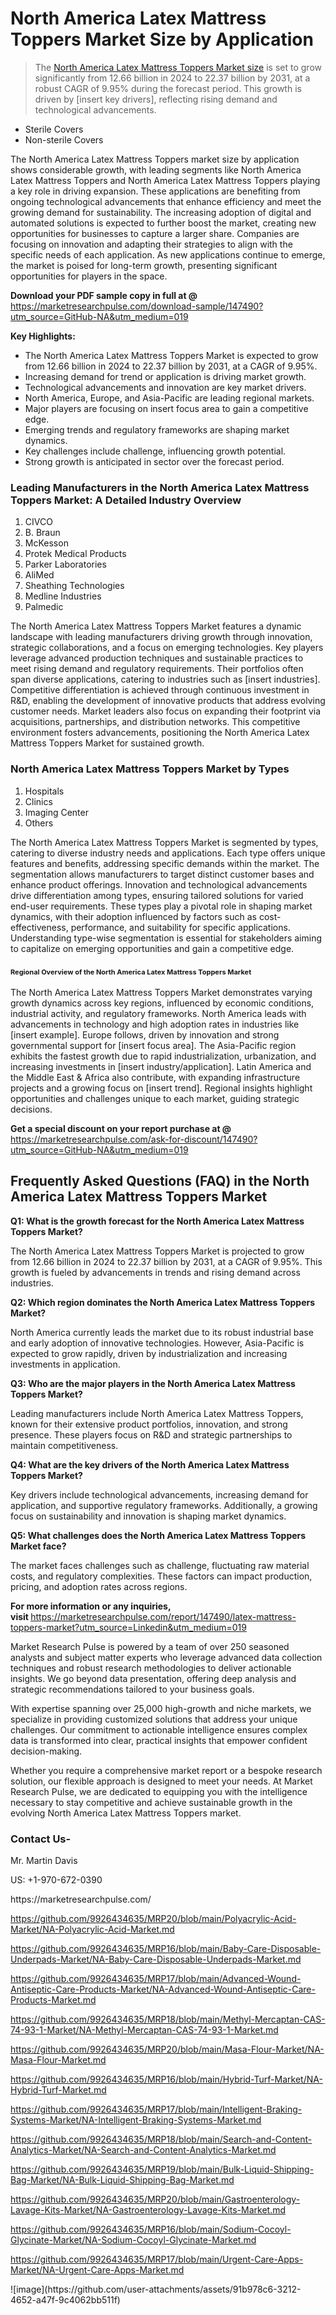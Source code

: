 <h1>North America Latex Mattress Toppers Market&nbsp;Size by Application</h1><blockquote><p>The <a href="https://marketresearchpulse.com/download-sample/147490?utm_source=GitHub-NA&amp;utm_medium=019">North America Latex Mattress Toppers Market size</a> is set to grow significantly from 12.66 billion in 2024 to 22.37 billion by 2031, at a robust CAGR of 9.95% during the forecast period. This growth is driven by [insert key drivers], reflecting rising demand and technological advancements.</p></blockquote><ul><li>Sterile Covers<li> Non-sterile Covers</li></ul><p>The North America Latex Mattress Toppers market size by application shows considerable growth, with leading segments like North America Latex Mattress Toppers and North America Latex Mattress Toppers playing a key role in driving expansion. These applications are benefiting from ongoing technological advancements that enhance efficiency and meet the growing demand for sustainability. The increasing adoption of digital and automated solutions is expected to further boost the market, creating new opportunities for businesses to capture a larger share. Companies are focusing on innovation and adapting their strategies to align with the specific needs of each application. As new applications continue to emerge, the market is poised for long-term growth, presenting significant opportunities for players in the space.</p><p><strong>Download your PDF sample copy in full at @ </strong><a href="https://marketresearchpulse.com/download-sample/147490?utm_source=GitHub-NA&amp;utm_medium=019">https://marketresearchpulse.com/download-sample/147490?utm_source=GitHub-NA&amp;utm_medium=019</a></p><p><strong>Key Highlights: </strong></p><ul><li>The North America Latex Mattress Toppers Market is expected to grow from 12.66 billion in 2024 to 22.37 billion by 2031, at a CAGR of 9.95%.</li><li>Increasing demand for trend or application is driving market growth.</li><li>Technological advancements and innovation are key market drivers.</li><li>North America, Europe, and Asia-Pacific are leading regional markets.</li><li>Major players are focusing on insert focus area to gain a competitive edge.</li><li>Emerging trends and regulatory frameworks are shaping market dynamics.</li><li>Key challenges include challenge, influencing growth potential.</li><li>Strong growth is anticipated in sector over the forecast period.</li></ul><h3>Leading Manufacturers in the North America Latex Mattress Toppers Market: A Detailed Industry Overview</h3><ol><li>CIVCO</li><li>B. Braun</li><li>McKesson</li><li>Protek Medical Products</li><li>Parker Laboratories</li><li>AliMed</li><li>Sheathing Technologies</li><li>Medline Industries</li><li>Palmedic</li></ol><div class="flex max-w-full flex-col flex-grow"><div class="min-h-8 text-message flex w-full flex-col items-end gap-2 whitespace-normal break-words [.text-message+&amp;]:mt-5" dir="auto" data-message-author-role="assistant" data-message-id="fd8432e4-4910-450d-b182-61b7bfb0a01f" data-message-model-slug="gpt-4o"><div class="flex w-full flex-col gap-1 empty:hidden first:pt-[3px]"><div class="markdown prose w-full break-words dark:prose-invert light"><p>The North America Latex Mattress Toppers Market features a dynamic landscape with leading manufacturers driving growth through innovation, strategic collaborations, and a focus on emerging technologies. Key players leverage advanced production techniques and sustainable practices to meet rising demand and regulatory requirements. Their portfolios often span diverse applications, catering to industries such as [insert industries]. Competitive differentiation is achieved through continuous investment in R&amp;D, enabling the development of innovative products that address evolving customer needs. Market leaders also focus on expanding their footprint via acquisitions, partnerships, and distribution networks. This competitive environment fosters advancements, positioning the North America Latex Mattress Toppers Market for sustained growth.</p></div></div></div></div><h3>North America Latex Mattress Toppers Market by Types</h3><ol><li>Hospitals<li> Clinics<li> Imaging Center<li> Others</li></ol><div class="flex max-w-full flex-col flex-grow"><div class="min-h-8 text-message flex w-full flex-col items-end gap-2 whitespace-normal break-words [.text-message+&amp;]:mt-5" dir="auto" data-message-author-role="assistant" data-message-id="084470be-0bb7-4664-bddf-5156b4f41249" data-message-model-slug="gpt-4o-mini"><div class="flex w-full flex-col gap-1 empty:hidden first:pt-[3px]"><div class="markdown prose w-full break-words dark:prose-invert light"><p>The North America Latex Mattress Toppers Market is segmented by types, catering to diverse industry needs and applications. Each type offers unique features and benefits, addressing specific demands within the market. The segmentation allows manufacturers to target distinct customer bases and enhance product offerings. Innovation and technological advancements drive differentiation among types, ensuring tailored solutions for varied end-user requirements. These types play a pivotal role in shaping market dynamics, with their adoption influenced by factors such as cost-effectiveness, performance, and suitability for specific applications. Understanding type-wise segmentation is essential for stakeholders aiming to capitalize on emerging opportunities and gain a competitive edge.</p></div></div></div></div><h3><span style="font-size: 11px;">Regional Overview of the North America Latex Mattress Toppers Market</span></h3><div class="flex max-w-full flex-col flex-grow"><div class="min-h-8 text-message flex w-full flex-col items-end gap-2 whitespace-normal break-words [.text-message+&amp;]:mt-5" dir="auto" data-message-author-role="assistant" data-message-id="e9038762-ce64-4e30-91c9-9bd413514231" data-message-model-slug="gpt-4o-mini"><div class="flex w-full flex-col gap-1 empty:hidden first:pt-[3px]"><div class="markdown prose w-full break-words dark:prose-invert light"><p>The North America Latex Mattress Toppers Market demonstrates varying growth dynamics across key regions, influenced by economic conditions, industrial activity, and regulatory frameworks. North America leads with advancements in technology and high adoption rates in industries like [insert example]. Europe follows, driven by innovation and strong governmental support for [insert focus area]. The Asia-Pacific region exhibits the fastest growth due to rapid industrialization, urbanization, and increasing investments in [insert industry/application]. Latin America and the Middle East &amp; Africa also contribute, with expanding infrastructure projects and a growing focus on [insert trend]. Regional insights highlight opportunities and challenges unique to each market, guiding strategic decisions.</p></div></div></div></div><p><strong>Get a special discount on your report purchase at @ </strong><a href="https://marketresearchpulse.com/ask-for-discount/147490?utm_source=GitHub-NA&amp;utm_medium=019">https://marketresearchpulse.com/ask-for-discount/147490?utm_source=GitHub-NA&amp;utm_medium=019</a></p><h2>Frequently Asked Questions (FAQ) in the North America Latex Mattress Toppers Market</h2><p><strong>Q1: What is the growth forecast for the North America Latex Mattress Toppers Market?</strong></p><p>The North America Latex Mattress Toppers Market is projected to grow from 12.66 billion in 2024 to 22.37 billion by 2031, at a CAGR of 9.95%. This growth is fueled by advancements in trends and rising demand across industries.</p><p><strong>Q2: Which region dominates the North America Latex Mattress Toppers Market?</strong></p><p>North America currently leads the market due to its robust industrial base and early adoption of innovative technologies. However, Asia-Pacific is expected to grow rapidly, driven by industrialization and increasing investments in application.</p><p><strong>Q3: Who are the major players in the North America Latex Mattress Toppers Market?</strong></p><p>Leading manufacturers include North America Latex Mattress Toppers, known for their extensive product portfolios, innovation, and strong presence. These players focus on R&amp;D and strategic partnerships to maintain competitiveness.</p><p><strong>Q4: What are the key drivers of the North America Latex Mattress Toppers Market?</strong></p><p>Key drivers include technological advancements, increasing demand for application, and supportive regulatory frameworks. Additionally, a growing focus on sustainability and innovation is shaping market dynamics.</p><p><strong>Q5: What challenges does the North America Latex Mattress Toppers Market face?</strong></p><p>The market faces challenges such as challenge, fluctuating raw material costs, and regulatory complexities. These factors can impact production, pricing, and adoption rates across regions.</p><p><strong>For more information or any inquiries, visit&nbsp;</strong><a href="https://marketresearchpulse.com/report/147490/latex-mattress-toppers-market?utm_source=Linkedin&utm_medium=019">https://marketresearchpulse.com/report/147490/latex-mattress-toppers-market?utm_source=Linkedin&utm_medium=019</a></p><p>Market Research Pulse is powered by a team of over 250 seasoned analysts and subject matter experts who leverage advanced data collection techniques and robust research methodologies to deliver actionable insights. We go beyond data presentation, offering deep analysis and strategic recommendations tailored to your business goals.</p><p>With expertise spanning over 25,000 high-growth and niche markets, we specialize in providing customized solutions that address your unique challenges. Our commitment to actionable intelligence ensures complex data is transformed into clear, practical insights that empower confident decision-making.</p><p>Whether you require a comprehensive market report or a bespoke research solution, our flexible approach is designed to meet your needs. At Market Research Pulse, we are dedicated to equipping you with the intelligence necessary to stay competitive and achieve sustainable growth in the evolving North America Latex Mattress Toppers market.</p><h3><strong>Contact Us-</strong></h3><p>Mr. Martin Davis</p><p>US: +1-970-672-0390</p><p>https://marketresearchpulse.com/</p><p><a href="https://github.com/9926434635/MRP20/blob/main/Polyacrylic-Acid-Market/NA-Polyacrylic-Acid-Market.md">https://github.com/9926434635/MRP20/blob/main/Polyacrylic-Acid-Market/NA-Polyacrylic-Acid-Market.md</a></p><p><a href="https://github.com/9926434635/MRP16/blob/main/Baby-Care-Disposable-Underpads-Market/NA-Baby-Care-Disposable-Underpads-Market.md">https://github.com/9926434635/MRP16/blob/main/Baby-Care-Disposable-Underpads-Market/NA-Baby-Care-Disposable-Underpads-Market.md</a></p><p><a href="https://github.com/9926434635/MRP17/blob/main/Advanced-Wound-Antiseptic-Care-Products-Market/NA-Advanced-Wound-Antiseptic-Care-Products-Market.md">https://github.com/9926434635/MRP17/blob/main/Advanced-Wound-Antiseptic-Care-Products-Market/NA-Advanced-Wound-Antiseptic-Care-Products-Market.md</a></p><p><a href="https://github.com/9926434635/MRP18/blob/main/Methyl-Mercaptan-CAS-74-93-1-Market/NA-Methyl-Mercaptan-CAS-74-93-1-Market.md">https://github.com/9926434635/MRP18/blob/main/Methyl-Mercaptan-CAS-74-93-1-Market/NA-Methyl-Mercaptan-CAS-74-93-1-Market.md</a></p><p><a href="https://github.com/9926434635/MRP20/blob/main/Masa-Flour-Market/NA-Masa-Flour-Market.md">https://github.com/9926434635/MRP20/blob/main/Masa-Flour-Market/NA-Masa-Flour-Market.md</a></p><p><a href="https://github.com/9926434635/MRP16/blob/main/Hybrid-Turf-Market/NA-Hybrid-Turf-Market.md">https://github.com/9926434635/MRP16/blob/main/Hybrid-Turf-Market/NA-Hybrid-Turf-Market.md</a></p><p><a href="https://github.com/9926434635/MRP17/blob/main/Intelligent-Braking-Systems-Market/NA-Intelligent-Braking-Systems-Market.md">https://github.com/9926434635/MRP17/blob/main/Intelligent-Braking-Systems-Market/NA-Intelligent-Braking-Systems-Market.md</a></p><p><a href="https://github.com/9926434635/MRP18/blob/main/Search-and-Content-Analytics-Market/NA-Search-and-Content-Analytics-Market.md">https://github.com/9926434635/MRP18/blob/main/Search-and-Content-Analytics-Market/NA-Search-and-Content-Analytics-Market.md</a></p><p><a href="https://github.com/9926434635/MRP19/blob/main/Bulk-Liquid-Shipping-Bag-Market/NA-Bulk-Liquid-Shipping-Bag-Market.md">https://github.com/9926434635/MRP19/blob/main/Bulk-Liquid-Shipping-Bag-Market/NA-Bulk-Liquid-Shipping-Bag-Market.md</a></p><p><a href="https://github.com/9926434635/MRP20/blob/main/Gastroenterology-Lavage-Kits-Market/NA-Gastroenterology-Lavage-Kits-Market.md">https://github.com/9926434635/MRP20/blob/main/Gastroenterology-Lavage-Kits-Market/NA-Gastroenterology-Lavage-Kits-Market.md</a></p><p><a href="https://github.com/9926434635/MRP16/blob/main/Sodium-Cocoyl-Glycinate-Market/NA-Sodium-Cocoyl-Glycinate-Market.md">https://github.com/9926434635/MRP16/blob/main/Sodium-Cocoyl-Glycinate-Market/NA-Sodium-Cocoyl-Glycinate-Market.md</a></p><p><a href="https://github.com/9926434635/MRP17/blob/main/Urgent-Care-Apps-Market/NA-Urgent-Care-Apps-Market.md">https://github.com/9926434635/MRP17/blob/main/Urgent-Care-Apps-Market/NA-Urgent-Care-Apps-Market.md</a></p>
![image](https://github.com/user-attachments/assets/91b978c6-3212-4652-a47f-9c4062bb511f)

